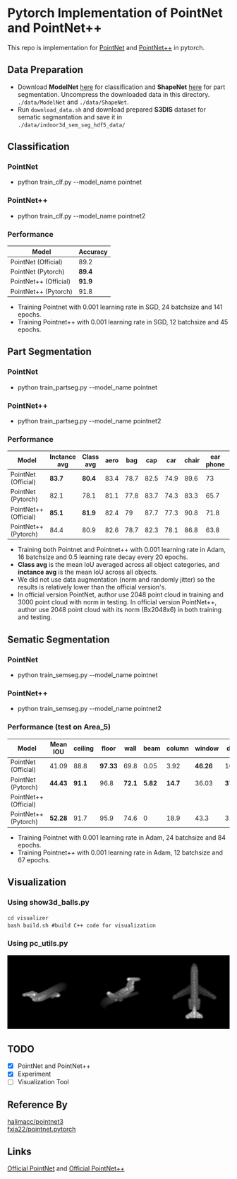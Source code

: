 # Pytorch Implementation of PointNet and PointNet++ 

This repo is implementation for [PointNet](http://openaccess.thecvf.com/content_cvpr_2017/papers/Qi_PointNet_Deep_Learning_CVPR_2017_paper.pdf) and [PointNet++](http://papers.nips.cc/paper/7095-pointnet-deep-hierarchical-feature-learning-on-point-sets-in-a-metric-space.pdf) in pytorch.

## Data Preparation
* Download **ModelNet** [here](http://modelnet.cs.princeton.edu/ModelNet40.zip) for classification and **ShapeNet** [here](https://shapenet.cs.stanford.edu/media/shapenetcore_partanno_segmentation_benchmark_v0_normal.zip) for part segmentation. Uncompress the downloaded data in this directory. `./data/ModelNet` and `./data/ShapeNet`.
* Run `download_data.sh`  and download prepared **S3DIS** dataset for sematic segmantation and save it in `./data/indoor3d_sem_seg_hdf5_data/`

## Classification
### PointNet
* python train_clf.py --model_name pointnet 
### PointNet++
* python train_clf.py --model_name pointnet2 
### Performance
| Model | Accuracy |
|--|--|
| PointNet (Official) |  89.2|
| PointNet (Pytorch) |  **89.4**|
| PointNet++ (Official) | **91.9** |
| PointNet++ (Pytorch) | 91.8 |

* Training Pointnet with 0.001 learning rate in SGD, 24 batchsize and 141 epochs.
* Training Pointnet++ with 0.001 learning rate in SGD, 12 batchsize and 45 epochs.

## Part Segmentation
### PointNet
* python train_partseg.py --model_name pointnet
### PointNet++
* python train_partseg.py --model_name pointnet2
### Performance
| Model | Inctance avg | Class avg	 |aero |	bag |	cap	 |car	 |chair	 |ear phone	 |guitar |	knife |	lamp	 |laptop |	motor	 |mug |	pistol	 |rocket |	skate board |	 table |
|--|--|--|--|--|--|--|--|--|--|--|--|--|--|--|--|--|--|--|
|PointNet (Official)	|**83.7**|**80.4**	|83.4|	78.7|	82.5|	74.9|	89.6	|73|	91.5|	85.9	|80.8|	95.3|	65.2	|93|	81.2|	57.9|	72.8|	80.6|
|PointNet (Pytorch)|	82.1	|78.1|	81.1	|77.8	|83.7	|74.3	|83.3|	65.7|	90.5	|85.1|	78.1	|94.5	|63.7	|91.7	|80.5|56.2	|73.7	|67.5|
|PointNet++ (Official)|**85.1**	|**81.9**	|82.4|79	|87.7	|77.3|	90.8|	71.8|	91|	85.9|	83.7|	95.3	|71.6|	94.1	|81.3|	58.7|	76.4|	82.6|
|PointNet++ (Pytorch)|	84.4|	80.9	|82.6|	78.7|	82.3	|78.1|86.8|	63.8	|91.6|	88.9|	83.6	|96.8	|63.3	|95.7	|82.8|	55.7	|76.3	|71.1|

* Training both Pointnet and Pointnet++ with 0.001 learning rate in Adam, 16 batchsize and 0.5 learning rate decay every 20 epochs.
* **Class avg** is the mean IoU averaged across all object categories, and **inctance avg** is the mean IoU across all objects.
* We did not use data augmentation (norm and randomly jitter) so the results is relatively lower than the official version's.
* In official version PointNet, author use 2048 point cloud in training and 3000 point cloud with norm in testing. In official version PointNet++, author use 2048 point cloud with its norm (Bx2048x6) in both training and testing.
  


## Sematic Segmentation
### PointNet
* python train_semseg.py --model_name pointnet
### PointNet++
* python train_semseg.py --model_name pointnet2
### Performance (test on Area_5)
|Model  | Mean IOU | ceiling | floor | wall | beam | column | window | door |  chair| tabel| bookcase| sofa | board | clutter | 
|--|--|--|--|--|--|--|--|--|--|--|--|--|--|--|
| PointNet (Official) | 41.09|88.8|**97.33**|69.8|0.05|3.92|**46.26**|10.76|**52.61**|**58.93**|**40.28**|5.85|26.38|33.22|
| PointNet (Pytorch) | **44.43**|**91.1**|96.8|**72.1**|**5.82**|**14.7**|36.03|**37.1**|49.36|50.17|35.99|**14.26**|**33.9**|**40.23**|
| PointNet++ (Official) | | | | | | | | | 
| PointNet++ (Pytorch) | **52.28**|91.7|95.9|74.6|0|18.9|43.3|31.1|73.1|65.8|51.1|27.5|43.8|53.8|
* Training Pointnet with 0.001 learning rate in Adam, 24 batchsize and 84 epochs.
* Training Pointnet++ with 0.001 learning rate in Adam, 12 batchsize and 67 epochs.
## Visualization
### Using show3d_balls.py
`cd visualizer`<br>
`bash build.sh #build C++ code for visualization`

### Using pc_utils.py
![](/visualizer/example.jpg)

## TODO

- [x] PointNet and PointNet++ 
- [x] Experiment 
- [ ] Visualization Tool

## Reference By
[halimacc/pointnet3](https://github.com/halimacc/pointnet3)<br>
[fxia22/pointnet.pytorch](https://github.com/fxia22/pointnet.pytorch)

## Links
[Official PointNet](https://github.com/charlesq34/pointnet) and [Official PointNet++](https://github.com/charlesq34/pointnet2)
